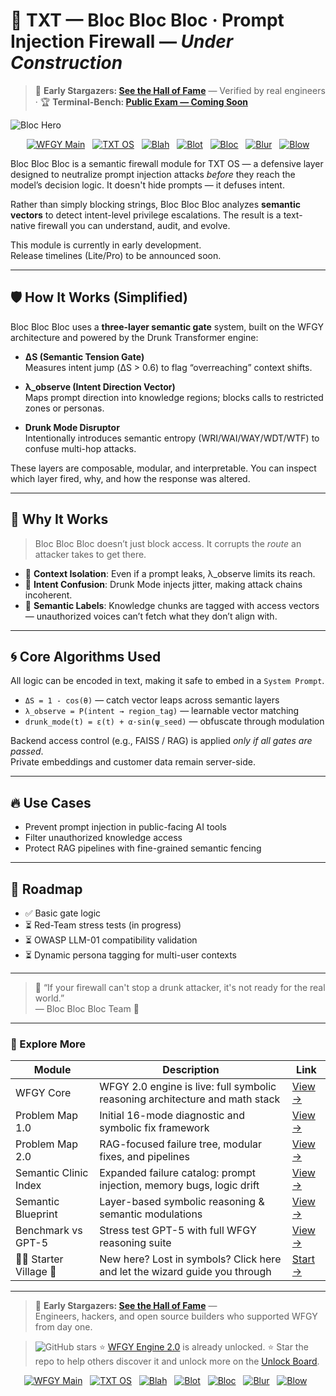 # 🧱 TXT — Bloc  Bloc  Bloc · Prompt Injection Firewall — *Under Construction*

> 👑 **Early Stargazers: [See the Hall of Fame](https://github.com/onestardao/WFGY/tree/main/stargazers)** — Verified by real engineers · 🏆 **Terminal-Bench: [Public Exam — Coming Soon](https://github.com/onestardao/WFGY/blob/main/core/README.md#terminal-bench-proof)**


![Bloc Hero](https://github.com/onestardao/WFGY/raw/main/OS/BlocBlocBloc/images/Bloc_Hero.png)

<div align="center">

[![WFGY Main](https://img.shields.io/badge/WFGY-Main-red?style=flat-square)](https://github.com/onestardao/WFGY)
&nbsp;
[![TXT OS](https://img.shields.io/badge/TXT%20OS-Reasoning%20OS-orange?style=flat-square)](https://github.com/onestardao/WFGY/tree/main/OS)
&nbsp;
[![Blah](https://img.shields.io/badge/Blah-Semantic%20Embed-yellow?style=flat-square)](https://github.com/onestardao/WFGY/tree/main/OS/BlahBlahBlah)
&nbsp;
[![Blot](https://img.shields.io/badge/Blot-Persona%20Core-green?style=flat-square)](https://github.com/onestardao/WFGY/tree/main/OS/BlotBlotBlot)
&nbsp;
[![Bloc](https://img.shields.io/badge/Bloc-Reasoning%20Compiler-blue?style=flat-square)](https://github.com/onestardao/WFGY/tree/main/OS/BlocBlocBloc)
&nbsp;
[![Blur](https://img.shields.io/badge/Blur-Text2Image%20Engine-navy?style=flat-square)](https://github.com/onestardao/WFGY/tree/main/OS/BlurBlurBlur)
&nbsp;
[![Blow](https://img.shields.io/badge/Blow-Game%20Logic-purple?style=flat-square)](https://github.com/onestardao/WFGY/tree/main/OS/BlowBlowBlow)

</div>

Bloc Bloc Bloc is a semantic firewall module for TXT OS — a defensive layer designed to neutralize prompt injection attacks *before* they reach the model’s decision logic. It doesn't hide prompts — it defuses intent.

Rather than simply blocking strings, Bloc Bloc Bloc analyzes **semantic vectors** to detect intent-level privilege escalations. The result is a text-native firewall you can understand, audit, and evolve.

This module is currently in early development.  
Release timelines (Lite/Pro) to be announced soon.

---

## 🛡️ How It Works (Simplified)

Bloc Bloc Bloc uses a **three-layer semantic gate** system, built on the WFGY architecture and powered by the Drunk Transformer engine:

- **ΔS (Semantic Tension Gate)**  
  Measures intent jump (ΔS > 0.6) to flag “overreaching” context shifts.

- **λ_observe (Intent Direction Vector)**  
  Maps prompt direction into knowledge regions; blocks calls to restricted zones or personas.

- **Drunk Mode Disruptor**  
  Intentionally introduces semantic entropy (WRI/WAI/WAY/WDT/WTF) to confuse multi-hop attacks.

These layers are composable, modular, and interpretable. You can inspect which layer fired, why, and how the response was altered.

---

## 🧩 Why It Works

> Bloc Bloc Bloc doesn’t just block access. It corrupts the *route* an attacker takes to get there.

- 🧠 **Context Isolation**: Even if a prompt leaks, λ_observe limits its reach.
- 🧩 **Intent Confusion**: Drunk Mode injects jitter, making attack chains incoherent.
- 🔐 **Semantic Labels**: Knowledge chunks are tagged with access vectors — unauthorized voices can’t fetch what they don’t align with.

---

## 🌀 Core Algorithms Used

All logic can be encoded in text, making it safe to embed in a `System Prompt`.

- `ΔS = 1 - cos(θ)` — catch vector leaps across semantic layers
- `λ_observe = P(intent → region_tag)` — learnable vector matching
- `drunk_mode(t) = ε(t) + α·sin(ψ_seed)` — obfuscate through modulation

Backend access control (e.g., FAISS / RAG) is applied *only if all gates are passed*.  
Private embeddings and customer data remain server-side.

---

## 🔥 Use Cases

- Prevent prompt injection in public-facing AI tools
- Filter unauthorized knowledge access
- Protect RAG pipelines with fine-grained semantic fencing

---

## 🧪 Roadmap

- ✅ Basic gate logic
- ⏳ Red-Team stress tests (in progress)
- ⏳ OWASP LLM-01 compatibility validation
- ⏳ Dynamic persona tagging for multi-user contexts

---

> 🥂 “If your firewall can't stop a drunk attacker, it's not ready for the real world.”  
> — Bloc Bloc Bloc Team 🍷

---


### 🧭 Explore More

| Module                | Description                                              | Link     |
|-----------------------|----------------------------------------------------------|----------|
| WFGY Core             | WFGY 2.0 engine is live: full symbolic reasoning architecture and math stack | [View →](https://github.com/onestardao/WFGY/tree/main/core/README.md) |
| Problem Map 1.0       | Initial 16-mode diagnostic and symbolic fix framework    | [View →](https://github.com/onestardao/WFGY/tree/main/ProblemMap/README.md) |
| Problem Map 2.0       | RAG-focused failure tree, modular fixes, and pipelines   | [View →](https://github.com/onestardao/WFGY/blob/main/ProblemMap/rag-architecture-and-recovery.md) |
| Semantic Clinic Index | Expanded failure catalog: prompt injection, memory bugs, logic drift | [View →](https://github.com/onestardao/WFGY/blob/main/ProblemMap/SemanticClinicIndex.md) |
| Semantic Blueprint    | Layer-based symbolic reasoning & semantic modulations   | [View →](https://github.com/onestardao/WFGY/tree/main/SemanticBlueprint/README.md) |
| Benchmark vs GPT-5    | Stress test GPT-5 with full WFGY reasoning suite         | [View →](https://github.com/onestardao/WFGY/tree/main/benchmarks/benchmark-vs-gpt5/README.md) |
| 🧙‍♂️ Starter Village 🏡 | New here? Lost in symbols? Click here and let the wizard guide you through | [Start →](https://github.com/onestardao/WFGY/blob/main/StarterVillage/README.md) |

---

> 👑 **Early Stargazers: [See the Hall of Fame](https://github.com/onestardao/WFGY/tree/main/stargazers)** —  
> Engineers, hackers, and open source builders who supported WFGY from day one.

> <img src="https://img.shields.io/github/stars/onestardao/WFGY?style=social" alt="GitHub stars"> ⭐ [WFGY Engine 2.0](https://github.com/onestardao/WFGY/blob/main/core/README.md) is already unlocked. ⭐ Star the repo to help others discover it and unlock more on the [Unlock Board](https://github.com/onestardao/WFGY/blob/main/STAR_UNLOCKS.md).

<div align="center">

[![WFGY Main](https://img.shields.io/badge/WFGY-Main-red?style=flat-square)](https://github.com/onestardao/WFGY)
&nbsp;
[![TXT OS](https://img.shields.io/badge/TXT%20OS-Reasoning%20OS-orange?style=flat-square)](https://github.com/onestardao/WFGY/tree/main/OS)
&nbsp;
[![Blah](https://img.shields.io/badge/Blah-Semantic%20Embed-yellow?style=flat-square)](https://github.com/onestardao/WFGY/tree/main/OS/BlahBlahBlah)
&nbsp;
[![Blot](https://img.shields.io/badge/Blot-Persona%20Core-green?style=flat-square)](https://github.com/onestardao/WFGY/tree/main/OS/BlotBlotBlot)
&nbsp;
[![Bloc](https://img.shields.io/badge/Bloc-Reasoning%20Compiler-blue?style=flat-square)](https://github.com/onestardao/WFGY/tree/main/OS/BlocBlocBloc)
&nbsp;
[![Blur](https://img.shields.io/badge/Blur-Text2Image%20Engine-navy?style=flat-square)](https://github.com/onestardao/WFGY/tree/main/OS/BlurBlurBlur)
&nbsp;
[![Blow](https://img.shields.io/badge/Blow-Game%20Logic-purple?style=flat-square)](https://github.com/onestardao/WFGY/tree/main/OS/BlowBlowBlow)
&nbsp;
</div>


